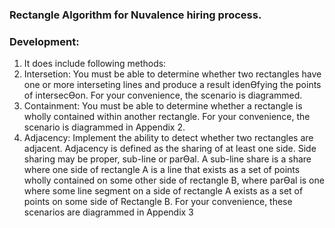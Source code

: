 ### Rectangle Algorithm for Nuvalence hiring process.

### __Development:__
1. It does include following methods:
1. Intersetion: You must be able to determine whether two rectangles have one or more interseting lines and produce a result idenƟfying the points of intersecƟon. For your convenience, the scenario is diagrammed.
2. Containment: You must be able to determine whether a rectangle is wholly contained within another rectangle. For your convenience, the scenario is diagrammed in Appendix 2.
3. Adjacency: Implement the ability to detect whether two rectangles are adjacent. Adjacency is defined as the sharing of at least one side. Side sharing may be proper, sub-line or parƟal. A
   sub-line share is a share where one side of rectangle A is a line that exists as a set of points wholly contained on some other side of rectangle B, where parƟal is one where some line segment on a side of rectangle A exists as a set of points on some side of Rectangle B. For your convenience,
   these scenarios are diagrammed in Appendix 3
